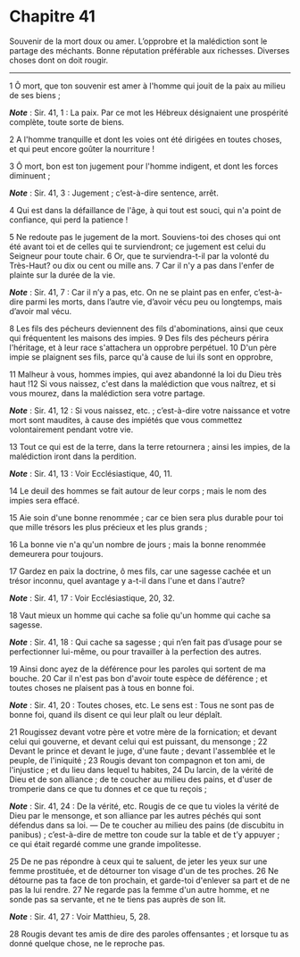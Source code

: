 # Chapitre 41

Souvenir de la mort doux ou amer.
L’opprobre et la malédiction sont le partage des méchants.
Bonne réputation préférable aux richesses.
Diverses choses dont on doit rougir.

***

1 Ô mort, que ton souvenir est amer à l'homme qui jouit de la paix au milieu de ses biens ;

***Note*** :  Sir. 41, 1 : La paix. Par ce mot les Hébreux désignaient une prospérité complète, toute sorte de biens.


2 A l'homme tranquille et dont les voies ont été dirigées en toutes choses, et qui peut encore goûter la nourriture !


3 Ô mort, bon est ton jugement pour l'homme indigent, et dont les forces diminuent ;

***Note*** :  Sir. 41, 3 : Jugement ; c’est-à-dire sentence, arrêt.

4 Qui est dans la défaillance de l'âge, à qui tout est souci, qui n'a point de confiance, qui perd la patience !


5 Ne redoute pas le jugement de la mort. Souviens-toi des choses qui ont été avant toi et de celles qui te surviendront; ce jugement est celui du Seigneur pour toute chair. 6 Or, que te surviendra-t-il par la volonté du Très-Haut? ou dix ou cent ou mille ans. 7 Car il n'y a pas dans l'enfer de plainte sur la durée de la vie.

***Note*** :  Sir. 41, 7 : Car il n’y a pas, etc. On ne se plaint pas en enfer, c’est-à-dire parmi les morts, dans l’autre vie, d’avoir vécu peu ou longtemps, mais d’avoir mal vécu.


8 Les fils des pécheurs deviennent des fils d'abominations, ainsi que ceux qui fréquentent les maisons des impies. 9 Des fils des pécheurs périra l'héritage, et à leur race s'attachera un opprobre perpétuel. 10 D'un père impie se plaignent ses fils, parce qu'à cause de lui ils sont en opprobre,


11 Malheur à vous, hommes impies, qui avez abandonné la loi du Dieu très haut !12 Si vous naissez, c'est dans la malédiction que vous naîtrez, et si vous mourez, dans la malédiction sera votre partage.

***Note*** :  Sir. 41, 12 : Si vous naissez, etc. ; c’est-à-dire votre naissance et votre mort sont maudites, à cause des impiétés que vous commettez volontairement pendant votre vie.

13 Tout ce qui est de la terre, dans la terre retournera ; ainsi les impies, de la malédiction iront dans la perdition.

***Note*** :  Sir. 41, 13 : Voir Ecclésiastique, 40, 11.


14 Le deuil des hommes se fait autour de leur corps ; mais le nom des impies sera effacé.


15 Aie soin d'une bonne renommée ; car ce bien sera plus durable pour toi que mille trésors les plus précieux et les plus grands ;


16 La bonne vie n'a qu'un nombre de jours ; mais la bonne renommée demeurera pour toujours.


17 Gardez en paix la doctrine, ô mes fils, car une sagesse cachée et un trésor inconnu, quel avantage y a-t-il dans l'une et dans l'autre?

***Note*** :  Sir. 41, 17 : Voir Ecclésiastique, 20, 32.

18 Vaut mieux un homme qui cache sa folie qu'un homme qui cache sa sagesse.

***Note*** :  Sir. 41, 18 : Qui cache sa sagesse ; qui n’en fait pas d’usage pour se perfectionner lui-même, ou pour travailler à la perfection des autres.

19 Ainsi donc ayez de la déférence pour les paroles qui sortent de ma bouche. 20 Car il n'est pas bon d'avoir toute espèce de déférence ; et toutes choses ne plaisent pas à tous en bonne foi.

***Note*** :  Sir. 41, 20 : Toutes choses, etc. Le sens est : Tous ne sont pas de bonne foi, quand ils disent ce qui leur plaît ou leur déplaît.

21 Rougissez devant votre père et votre mère de la fornication; et devant celui qui gouverne, et devant celui qui est puissant, du mensonge ; 22 Devant le prince et devant le juge, d'une faute ; devant l'assemblée et le peuple, de l'iniquité ; 23 Rougis devant ton compagnon et ton ami, de l'injustice ; et du lieu dans lequel tu habites, 24 Du larcin, de la vérité de Dieu et de son alliance ; de te coucher au milieu des pains, et d'user de tromperie dans ce que tu donnes et ce que tu reçois ;

***Note*** :  Sir. 41, 24 : De la vérité, etc. Rougis de ce que tu violes la vérité de Dieu par le mensonge, et son alliance par les autres péchés qui sont défendus dans sa loi. ― De te coucher au milieu des pains (de discubitu in panibus) ; c’est-à-dire de mettre ton coude sur la table et de t’y appuyer ; ce qui était regardé comme une grande impolitesse.

25 De ne pas répondre à ceux qui te saluent, de jeter les yeux sur une femme prostituée, et de détourner ton visage d'un de tes proches. 26 Ne détourne pas ta face de ton prochain, et garde-toi d'enlever sa part et de ne pas la lui rendre. 27 Ne regarde pas la femme d'un autre homme, et ne sonde pas sa servante, et ne te tiens pas auprès de son lit.

***Note*** :  Sir. 41, 27 : Voir Matthieu, 5, 28.

28 Rougis devant tes amis de dire des paroles offensantes ; et lorsque tu as donné quelque chose, ne le reproche pas.

